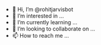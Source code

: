 - 👋 Hi, I’m @rohitjarvisbot
- 👀 I’m interested in ...
- 🌱 I’m currently learning ...
- 💞️ I’m looking to collaborate on ...
- 📫 How to reach me ...

<!---
rohitjarvisbot/rohitjarvisbot is a ✨ special ✨ repository because its `README.md` (this file) appears on your GitHub profile.
You can click the Preview link to take a look at your changes.
--->
